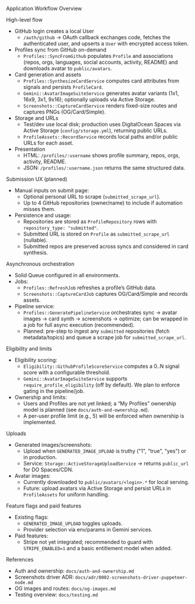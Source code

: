 Application Workflow Overview

High-level flow

- GitHub login creates a local User
  - `/auth/github` → OAuth callback exchanges code, fetches the authenticated user, and upserts a
    `User` with encrypted access token.
- Profiles sync from GitHub on-demand
  - `Profiles::SyncFromGithub` populates `Profile` and associations (repos, orgs, languages, social
    accounts, activity, README) and downloads avatar to `public/avatars`.
- Card generation and assets
  - `Profiles::SynthesizeCardService` computes card attributes from signals and persists
    `ProfileCard`.
  - `Gemini::AvatarImageSuiteService` generates avatar variants (1x1, 16x9, 3x1, 9x16); optionally
    uploads via Active Storage.
  - `Screenshots::CaptureCardService` renders fixed-size routes and captures PNGs (OG/Card/Simple).
- Storage and URLs
  - Test/dev use local disk; production uses DigitalOcean Spaces via Active Storage
    (`config/storage.yml`), returning public URLs.
  - `ProfileAssets::RecordService` records local paths and/or public URLs for each asset.
- Presentation
  - HTML: `/profiles/:username` shows profile summary, repos, orgs, activity, README.
  - JSON: `/profiles/:username.json` returns the same structured data.

Submission UX (planned)

- Manual inputs on submit page:
  - Optional personal URL to scrape (`submitted_scrape_url`).
  - Up to 4 GitHub repositories (owner/name) to include if automation misses them.
- Persistence and usage:
  - Repositories are stored as `ProfileRepository` rows with `repository_type: "submitted"`.
  - Submitted URL is stored on `Profile` as `submitted_scrape_url` (nullable).
  - Submitted repos are preserved across syncs and considered in card synthesis.

Asynchronous orchestration

- Solid Queue configured in all environments.
- Jobs:
  - `Profiles::RefreshJob` refreshes a profile’s GitHub data.
  - `Screenshots::CaptureCardJob` captures OG/Card/Simple and records assets.
- Pipeline service:
  - `Profiles::GeneratePipelineService` orchestrates sync → avatar images → card synth → screenshots
    → optimize; can be wrapped in a job for full async execution (recommended).
  - Planned: pre-step to ingest any `submitted` repositories (fetch metadata/topics) and queue a
    scrape job for `submitted_scrape_url`.

Eligibility and limits

- Eligibility scoring:
  - `Eligibility::GithubProfileScoreService` computes a 0..N signal score with a configurable
    threshold.
  - `Gemini::AvatarImageSuiteService` supports `require_profile_eligibility` (off by default). We
    plan to enforce gating in the pipeline/job.
- Ownership and limits:
  - Users and Profiles are not yet linked; a “My Profiles” ownership model is planned (see
    `docs/auth-and-ownership.md`).
  - A per-user profile limit (e.g., 5) will be enforced when ownership is implemented.

Uploads

- Generated images/screenshots:
  - Upload when `GENERATED_IMAGE_UPLOAD` is truthy ("1", "true", "yes") or in production.
  - Service: `Storage::ActiveStorageUploadService` → returns `public_url` for DO Spaces/CDN.
- Avatar images:
  - Currently downloaded to `public/avatars/<login>.*` for local serving.
  - Future: upload avatars via Active Storage and persist URLs in `ProfileAssets` for uniform
    handling.

Feature flags and paid features

- Existing flags:
  - `GENERATED_IMAGE_UPLOAD` toggles uploads.
  - Provider selection via env/params in Gemini services.
- Paid features:
  - Stripe not yet integrated; recommended to guard with `STRIPE_ENABLED=1` and a basic entitlement
    model when added.

References

- Auth and ownership: `docs/auth-and-ownership.md`
- Screenshots driver ADR: `docs/adr/0002-screenshots-driver-puppeteer-node.md`
- OG images and routes: `docs/og-images.md`
- Testing overview: `docs/testing.md`
